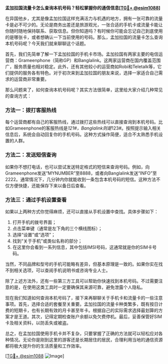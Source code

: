 **孟加拉国流量卡怎么查询本机号码？轻松掌握你的通信信息[[TG💪+ @esim1088](https://t.me/s/esim1088)]**

在异国他乡，尤其是像孟加拉国这样充满活力与机遇的地方，拥有一张可靠的流量卡是必不可少的。无论是商务出差还是旅游观光，一张合适的手机卡或流量卡能让你随时随地保持联系、获取信息。但你知道吗？有时候你可能会忘记自己到底使用的是哪张卡，或者想确认一下当前使用的号码。那么，孟加拉国的流量卡怎么查询本机号码呢？今天我们就来聊聊这个话题。

首先，我们先简单了解一下孟加拉国的手机卡市场。孟加拉国有两家主要的电信运营商：Grameenphone（简称GP）和Banglalink。这两家运营商在国内覆盖范围广，服务质量也相对稳定。此外，还有其他较小的运营商如Robi和Teletalk等，它们提供的服务各有特色。对于初次来到孟加拉国的朋友来说，选择一家适合自己需求的运营商非常重要。

那么问题来了，如何查询本机号码呢？其实方法很简单，这里给大家介绍几种常见的查询方式：

### 方法一：拨打客服热线

每个运营商都有自己的客服热线，通过拨打这些热线可以直接查询到本机号码。比如Grameenphone的客服热线是*121#，Banglalink则是*123#。按照提示输入相关信息后，系统会自动回复你的手机号码。这种方式操作简便，适合不太熟悉手机设置的人群。

### 方法二：发送短信查询

如果你不想打电话，也可以尝试发送特定格式的短信来查询号码。例如，向Grameenphone发送“MYNUMBER”至8888，或者向Banglalink发送“INFO”至2222。通常情况下，几分钟内你就能收到一条包含本机号码的短信。这种方法不仅方便快捷，还能保存下来以备日后查看。

### 方法三：通过手机设置查看

如果以上两种方式你觉得麻烦，还可以直接从手机设置中查找。具体步骤如下：
1. 打开手机的拨号界面；
2. 点击菜单键（通常是左下角的三个横线图标）；
3. 选择“设置”或“选项”；
4. 找到“关于手机”或类似名称的部分；
5. 在这里你会看到一系列信息，其中包括IMSI号码，这通常就是你的SIM卡号码。

当然，不同品牌和型号的手机可能略有差异，但基本原理是一致的。如果你实在找不到相关选项，可以查阅手机说明书或咨询专业人士。

除了上述方法外，还有一些第三方工具可以帮助你快速找到本机号码。不过需要注意的是，在使用这类工具时一定要确保其来源可靠，避免泄露个人隐私。

现在我们知道如何查询本机号码了，接下来再聊聊关于手机卡和流量卡的一些注意事项。首先，选择合适的套餐至关重要。孟加拉国的流量卡种类繁多，既有按日计费的短期卡，也有长期有效的月卡甚至年卡。根据自己的实际需求选择最划算的方案才是王道。其次，记得定期检查账户余额以免欠费停机。最后，妥善保管好SIM卡及相关资料，以防丢失或被盗。

总之，在孟加拉国使用手机卡并不复杂，只要掌握了正确的方法就可以轻松应对各种情况。无论你是刚到这里的游客还是长期居住的居民，合理利用当地的通信资源都将极大提升你的生活质量和工作效率。

[[TG💪+ @esim1088](https://t.me/s/esim1088) ![Image](https://i.postimg.cc/4NQfJmqS/Snipaste-2025-05-13-00-14-12.png)]